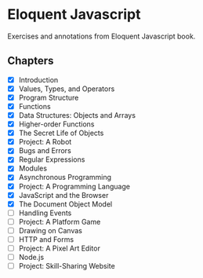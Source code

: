 # Eloquent Javascript

Exercises and annotations from Eloquent Javascript book.

## Chapters

- [x] Introduction
- [x] Values, Types, and Operators
- [x] Program Structure
- [x] Functions
- [x] Data Structures: Objects and Arrays
- [x] Higher-order Functions
- [x] The Secret Life of Objects
- [x] Project: A Robot
- [x] Bugs and Errors
- [x] Regular Expressions
- [x] Modules
- [x] Asynchronous Programming
- [x] Project: A Programming Language
- [x] JavaScript and the Browser
- [x] The Document Object Model
- [ ] Handling Events
- [ ] Project: A Platform Game
- [ ] Drawing on Canvas
- [ ] HTTP and Forms
- [ ] Project: A Pixel Art Editor
- [ ] Node.js
- [ ] Project: Skill-Sharing Website
